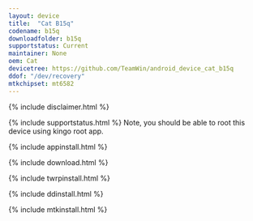 ```yaml
---
layout: device
title:  "Cat B15q"
codename: b15q
downloadfolder: b15q
supportstatus: Current
maintainer: None
oem: Cat
devicetree: https://github.com/TeamWin/android_device_cat_b15q
ddof: "/dev/recovery"
mtkchipset: mt6582
---
```


{% include disclaimer.html %}

{% include supportstatus.html %}
Note, you should be able to root this device using kingo root app.

{% include appinstall.html %}

{% include download.html %}

{% include twrpinstall.html %}

{% include ddinstall.html %}

{% include mtkinstall.html %}

